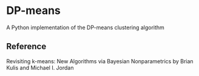 # DP-means

A Python implementation of the DP-means clustering algorithm

## Reference

Revisiting k-means: New Algorithms via Bayesian Nonparametrics
by Brian Kulis and Michael I. Jordan
